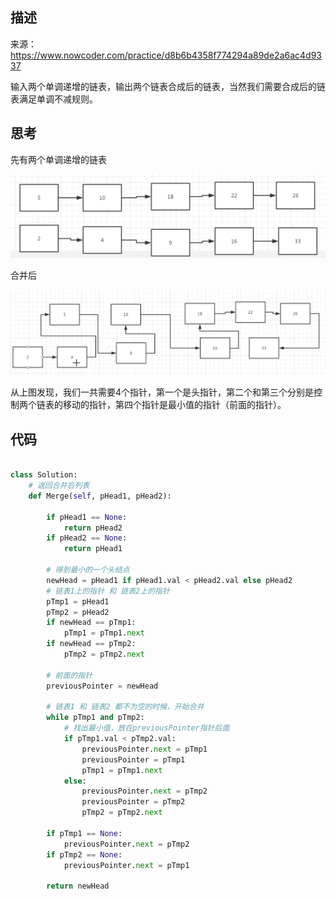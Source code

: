 ## 描述

来源：https://www.nowcoder.com/practice/d8b6b4358f774294a89de2a6ac4d9337

输入两个单调递增的链表，输出两个链表合成后的链表，当然我们需要合成后的链表满足单调不减规则。

## 思考

先有两个单调递增的链表

![image-20200425211851737](images/image-20200425211851737.png)

合并后

![image-20200425211958540](images/image-20200425211958540.png)

从上图发现，我们一共需要4个指针，第一个是头指针，第二个和第三个分别是控制两个链表的移动的指针，第四个指针是最小值的指针（前面的指针）。

## 代码

```python

class Solution:
    # 返回合并后列表
    def Merge(self, pHead1, pHead2):

        if pHead1 == None:
            return pHead2
        if pHead2 == None:
            return pHead1

        # 得到最小的一个头结点
        newHead = pHead1 if pHead1.val < pHead2.val else pHead2
        # 链表1上的指针 和 链表2上的指针
        pTmp1 = pHead1
        pTmp2 = pHead2
        if newHead == pTmp1:
            pTmp1 = pTmp1.next
        if newHead == pTmp2:
            pTmp2 = pTmp2.next

        # 前面的指针
        previousPointer = newHead

        # 链表1 和 链表2 都不为空的时候，开始合并
        while pTmp1 and pTmp2:
            # 找出最小值，放在previousPointer指针后面
            if pTmp1.val < pTmp2.val:
                previousPointer.next = pTmp1
                previousPointer = pTmp1
                pTmp1 = pTmp1.next
            else:
                previousPointer.next = pTmp2
                previousPointer = pTmp2
                pTmp2 = pTmp2.next

        if pTmp1 == None:
            previousPointer.next = pTmp2
        if pTmp2 == None:
            previousPointer.next = pTmp1

        return newHead
```

